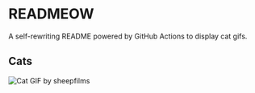 # READMEOW

A self-rewriting README powered by GitHub Actions to display cat gifs.

## Cats

![Cat GIF by sheepfilms](https://media4.giphy.com/media/zZMTVkTeEfeEg/200.gif?cid=9acd02daepciermktx577zidwsg04nl35s86b3t4d82zgda0&ep=v1_gifs_search&rid=200.gif&ct=g)
